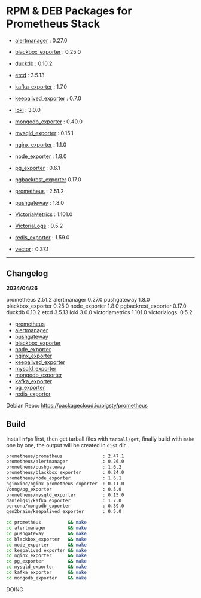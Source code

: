 # RPM & DEB Packages for Prometheus Stack

- [alertmanager](https://github.com/prometheus/alertmanager) : 0.27.0
- [blackbox_exporter](https://github.com/prometheus/blackbox_exporter) : 0.25.0
- [duckdb](https://github.com/duckdb/duckdb) : 0.10.2
- [etcd](https://github.com/etcd-io/etcd) : 3.5.13
- [kafka_exporter](https://github.com/danielqsj/kafka_exporter) : 1.7.0
- [keepalived_exporter](https://github.com/gen2brain/keepalived_exporter) : 0.7.0
- [loki](https://github.com/grafana/loki) : 3.0.0
- [mongodb_exporter](https://github.com/percona/mongodb_exporter) : 0.40.0
- [mysqld_exporter](https://github.com/prometheus/mysqld_exporter) : 0.15.1
- [nginx_exporter](https://github.com/nginxinc/nginx-prometheus-exporter) : 1.1.0
- [node_exporter](https://github.com/prometheus/node_exporter) : 1.8.0
- [pg_exporter](https://github.com/Vonng/pg_exporter) : 0.6.1
- [pgbackrest_exporter](https://github.com/woblerr/pgbackrest_exporter) 0.17.0
- [prometheus](https://github.com/prometheus/prometheus) : 2.51.2
- [pushgateway](https://github.com/prometheus/pushgateway) : 1.8.0
- [VictoriaMetrics](https://github.com/VictoriaMetrics/VictoriaMetrics) : 1.101.0
- [VictoriaLogs](https://github.com/VictoriaMetrics/VictoriaMetrics/releases) : 0.5.2



- [redis_exporter](https://github.com/oliver006/redis_exporter) : 1.59.0



- [vector](https://github.com/vectordotdev/vector/releases/tag/v0.37.1) : 0.37.1


-------------

## Changelog 

**2024/04/26**

prometheus 2.51.2
alertmanager 0.27.0
pushgateway 1.8.0
blackbox_exporter 0.25.0
node_exporter 1.8.0
pgbackrest_exporter 0.17.0
duckdb 0.10.2
etcd 3.5.13
loki 3.0.0
victoriametrics 1.101.0
victorialogs: 0.5.2





- [prometheus](prometheus/)
- [alertmanager](alertmanager/)
- [pushgateway](pushgateway/)
- [blackbox_exporter](blackbox_exporter/)
- [node_exporter](node_exporter/)
- [nginx_exporter](nginx_exporter/)
- [keepalived_exporter](keepalived_exporter/)
- [mysqld_exporter](mysqld_exporter/)
- [mongodb_exporter](mongodb_exporter/)
- [kafka_exporter](kafka_exporter/)
- [pg_exporter](pg_exporter/)
- [redis_exporter](redis_exporter/)


Debian Repo: https://packagecloud.io/pigsty/prometheus


## Build

Install `nfpm` first, then get tarball files with `tarball/get`, finally build with `make` one by one, the output will be created in `dist` dir.

```bash
prometheus/prometheus               : 2.47.1
prometheus/alertmanager             : 0.26.0
prometheus/pushgateway              : 1.6.2
prometheus/blackbox_exporter        : 0.24.0
prometheus/node_exporter            : 1.6.1
nginxinc/nginx-prometheus-exporter  : 0.11.0
Vonng/pg_exporter                   : 0.5.0
prometheus/mysqld_exporter          : 0.15.0
danielqsj/kafka_exporter            : 1.7.0
percona/mongodb_exporter            : 0.39.0
gen2brain/keepalived_exporter       : 0.5.0
```

```bash
cd prometheus          && make
cd alertmanager        && make
cd pushgateway         && make
cd blackbox_exporter   && make
cd node_exporter       && make
cd keepalived_exporter && make
cd nginx_exporter      && make
cd pg_exporter         && make
cd mysqld_exporter     && make
cd kafka_exporter      && make
cd mongodb_exporter    && make
```


DOING



